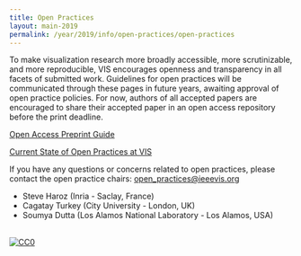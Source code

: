 ```yaml
---
title: Open Practices
layout: main-2019
permalink: /year/2019/info/open-practices/open-practices
---
```


To make visualization research more broadly accessible, more scrutinizable, and more reproducible, VIS encourages openness and transparency in all facets of submitted work. Guidelines for open practices will be communicated through these pages in future years, awaiting approval of open practice policies. For now, authors of all accepted papers are encouraged to share their accepted paper in an open access repository before the print deadline.

<!-- [Open Materials and Empirical Data Guide]() -->
[Open Access Preprint Guide](preprint-guide)  
<!-- [Mission statement]() -->
[Current State of Open Practices at VIS](current-state)  


If you have any questions or concerns related to open practices, please contact the open practice chairs: [open_practices@ieeevis.org](mailto:open_practices@ieeevis.org)
* Steve Haroz (Inria - Saclay, France)  
* Cagatay Turkey (City University - London, UK)  
* Soumya Dutta (Los Alamos National Laboratory - Los Alamos, USA)  



<br /> <a rel="license" href="http://creativecommons.org/publicdomain/zero/1.0/"> <img src="https://licensebuttons.net/p/zero/1.0/80x15.png" style="border-style: none;" alt="CC0" /> </a>
